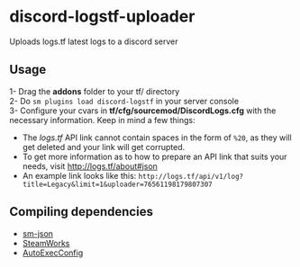 # discord-logstf-uploader
 Uploads logs.tf latest logs to a discord server
 
 ## Usage
 
1- Drag the **addons** folder to your tf/ directory<br>
2- Do ``sm plugins load discord-logstf`` in your server console<br>
3- Configure your cvars in **tf/cfg/sourcemod/DiscordLogs.cfg** with the necessary information. Keep in mind a few things:
   - The *logs.tf* API link cannot contain spaces in the form of ``%20``, as they will get deleted and your link will get corrupted.
   - To get more information as to how to prepare an API link that suits your needs, visit http://logs.tf/about#json
   - An example link looks like this: ``http://logs.tf/api/v1/log?title=Legacy&limit=1&uploader=76561198179807307``
   
 ## Compiling dependencies
 
 - [sm-json](https://github.com/clugg/sm-json)
 - [SteamWorks](https://forums.alliedmods.net/showthread.php?t=229556)
 - [AutoExecConfig](https://github.com/Impact123/AutoExecConfig)
